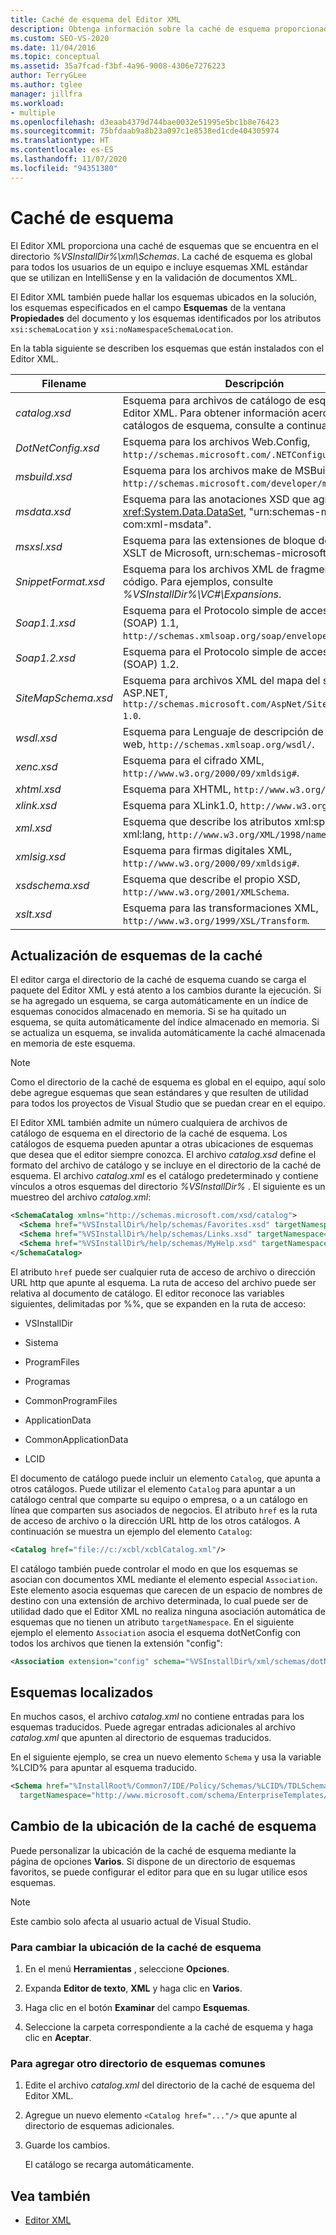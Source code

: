 ```yaml
---
title: Caché de esquema del Editor XML
description: Obtenga información sobre la caché de esquema proporcionada por el editor XML, que incluye esquemas XML estándar que se usan en la validación de documentos XML e IntelliSense.
ms.custom: SEO-VS-2020
ms.date: 11/04/2016
ms.topic: conceptual
ms.assetid: 35a7fcad-f3bf-4a96-9008-4306e7276223
author: TerryGLee
ms.author: tglee
manager: jillfra
ms.workload:
- multiple
ms.openlocfilehash: d3eaab4379d744bae0032e51995e5bc1b8e76423
ms.sourcegitcommit: 75bfdaab9a8b23a097c1e8538ed1cde404305974
ms.translationtype: HT
ms.contentlocale: es-ES
ms.lasthandoff: 11/07/2020
ms.locfileid: "94351380"
---
```

# <a name="schema-cache"></a>Caché de esquema

El Editor XML proporciona una caché de esquemas que se encuentra en el directorio *%VSInstallDir%\xml\Schemas*. La caché de esquema es global para todos los usuarios de un equipo e incluye esquemas XML estándar que se utilizan en IntelliSense y en la validación de documentos XML.

El Editor XML también puede hallar los esquemas ubicados en la solución, los esquemas especificados en el campo **Esquemas** de la ventana **Propiedades** del documento y los esquemas identificados por los atributos `xsi:schemaLocation` y `xsi:noNamespaceSchemaLocation`.

En la tabla siguiente se describen los esquemas que están instalados con el Editor XML.

| Filename | Descripción |
|-| - |
| *catalog.xsd* | Esquema para archivos de catálogo de esquema del Editor XML. Para obtener información acerca de los catálogos de esquema, consulte a continuación. |
| *DotNetConfig.xsd* | Esquema para los archivos Web.Config, `http://schemas.microsoft.com/.NETConfiguration/v2.0`. |
| *msbuild.xsd* | Esquema para los archivos make de MSBuild, `http://schemas.microsoft.com/developer/msbuild/2003`. |
| *msdata.xsd* | Esquema para las anotaciones XSD que agrega la clase <xref:System.Data.DataSet>, "urn:schemas-microsoft-com:xml-msdata". |
| *msxsl.xsd* | Esquema para las extensiones de bloque de script XSLT de Microsoft, urn:schemas-microsoft-com:xslt. |
| *SnippetFormat.xsd* | Esquema para los archivos XML de fragmento de código. Para ejemplos, consulte *%VSInstallDir%\VC#\Expansions*. |
| *Soap1.1.xsd* | Esquema para el Protocolo simple de acceso a objetos (SOAP) 1.1, `http://schemas.xmlsoap.org/soap/envelope/`. |
| *Soap1.2.xsd* | Esquema para el Protocolo simple de acceso a objetos (SOAP) 1.2. |
| *SiteMapSchema.xsd* | Esquema para archivos XML del mapa del sitio de ASP.NET, `http://schemas.microsoft.com/AspNet/SiteMap-File-1.0`. |
| *wsdl.xsd* | Esquema para Lenguaje de descripción de servicios web, `http://schemas.xmlsoap.org/wsdl/`. |
| *xenc.xsd* | Esquema para el cifrado XML, `http://www.w3.org/2000/09/xmldsig#`. |
| *xhtml.xsd* | Esquema para XHTML, `http://www.w3.org/1999/xhtml`. |
| *xlink.xsd* | Esquema para XLink1.0, `http://www.w3.org/1999/xlink`. |
| *xml.xsd* | Esquema que describe los atributos xml:space y xml:lang, `http://www.w3.org/XML/1998/namespace`. |
| *xmlsig.xsd* | Esquema para firmas digitales XML, `http://www.w3.org/2000/09/xmldsig#`. |
| *xsdschema.xsd* | Esquema que describe el propio XSD, `http://www.w3.org/2001/XMLSchema`. |
| *xslt.xsd* | Esquema para las transformaciones XML, `http://www.w3.org/1999/XSL/Transform`. |

## <a name="update-schemas-in-the-cache"></a>Actualización de esquemas de la caché

El editor carga el directorio de la caché de esquema cuando se carga el paquete del Editor XML y está atento a los cambios durante la ejecución. Si se ha agregado un esquema, se carga automáticamente en un índice de esquemas conocidos almacenado en memoria. Si se ha quitado un esquema, se quita automáticamente del índice almacenado en memoria. Si se actualiza un esquema, se invalida automáticamente la caché almacenada en memoria de este esquema.

> [!NOTE]
> Como el directorio de la caché de esquema es global en el equipo, aquí solo debe agregue esquemas que sean estándares y que resulten de utilidad para todos los proyectos de Visual Studio que se puedan crear en el equipo.

El Editor XML también admite un número cualquiera de archivos de catálogo de esquema en el directorio de la caché de esquema. Los catálogos de esquema pueden apuntar a otras ubicaciones de esquemas que desea que el editor siempre conozca. El archivo *catalog.xsd* define el formato del archivo de catálogo y se incluye en el directorio de la caché de esquema. El archivo *catalog.xml* es el catálogo predeterminado y contiene vínculos a otros esquemas del directorio *%VSInstallDir%* . El siguiente es un muestreo del archivo *catalog.xml*:

```xml
<SchemaCatalog xmlns="http://schemas.microsoft.com/xsd/catalog">
  <Schema href="%VSInstallDir%/help/schemas/Favorites.xsd" targetNamespace="urn:Favorites-Schema"/>
  <Schema href="%VSInstallDir%/help/schemas/Links.xsd" targetNamespace="urn:Links-Schema"/>
  <Schema href="%VSInstallDir%/help/schemas/MyHelp.xsd" targetNamespace="urn:VSHelp-Schema"/>
</SchemaCatalog>
```

El atributo `href` puede ser cualquier ruta de acceso de archivo o dirección URL http que apunte al esquema. La ruta de acceso del archivo puede ser relativa al documento de catálogo. El editor reconoce las variables siguientes, delimitadas por %%, que se expanden en la ruta de acceso:

- VSInstallDir

- Sistema

- ProgramFiles

- Programas

- CommonProgramFiles

- ApplicationData

- CommonApplicationData

- LCID

El documento de catálogo puede incluir un elemento `Catalog`, que apunta a otros catálogos. Puede utilizar el elemento `Catalog` para apuntar a un catálogo central que comparte su equipo o empresa, o a un catálogo en línea que comparten sus asociados de negocios. El atributo `href` es la ruta de acceso de archivo o la dirección URL http de los otros catálogos. A continuación se muestra un ejemplo del elemento `Catalog`:

```xml
<Catalog href="file://c:/xcbl/xcblCatalog.xml"/>
```

El catálogo también puede controlar el modo en que los esquemas se asocian con documentos XML mediante el elemento especial `Association`. Este elemento asocia esquemas que carecen de un espacio de nombres de destino con una extensión de archivo determinada, lo cual puede ser de utilidad dado que el Editor XML no realiza ninguna asociación automática de esquemas que no tienen un atributo `targetNamespace`. En el siguiente ejemplo el elemento `Association` asocia el esquema dotNetConfig con todos los archivos que tienen la extensión "config":

```xml
<Association extension="config" schema="%VSInstallDir%/xml/schemas/dotNetConfig.xsd"/>
```

## <a name="localized-schemas"></a>Esquemas localizados

En muchos casos, el archivo *catalog.xml* no contiene entradas para los esquemas traducidos. Puede agregar entradas adicionales al archivo *catalog.xml* que apunten al directorio de esquemas traducidos.

En el siguiente ejemplo, se crea un nuevo elemento `Schema` y usa la variable %LCID% para apuntar al esquema traducido.

```xml
<Schema href="%InstallRoot%/Common7/IDE/Policy/Schemas/%LCID%/TDLSchema.xsd"
  targetNamespace="http://www.microsoft.com/schema/EnterpriseTemplates/TDLSchema"/>
```

## <a name="change-the-location-of-the-schema-cache"></a>Cambio de la ubicación de la caché de esquema

Puede personalizar la ubicación de la caché de esquema mediante la página de opciones **Varios**. Si dispone de un directorio de esquemas favoritos, se puede configurar el editor para que en su lugar utilice esos esquemas.

> [!NOTE]
> Este cambio solo afecta al usuario actual de Visual Studio.

### <a name="to-change-the-schema-cache-location"></a>Para cambiar la ubicación de la caché de esquema

1. En el menú **Herramientas** , seleccione **Opciones**.

2. Expanda **Editor de texto**, **XML** y haga clic en **Varios**.

3. Haga clic en el botón **Examinar** del campo **Esquemas**.

4. Seleccione la carpeta correspondiente a la caché de esquema y haga clic en **Aceptar**.

### <a name="to-add-another-directory-of-common-schemas"></a>Para agregar otro directorio de esquemas comunes

1. Edite el archivo *catalog.xml* del directorio de la caché de esquema del Editor XML.

2. Agregue un nuevo elemento `<Catalog href="..."/>` que apunte al directorio de esquemas adicionales.

3. Guarde los cambios.

   El catálogo se recarga automáticamente.

## <a name="see-also"></a>Vea también

- [Editor XML](../xml-tools/xml-editor.md)
